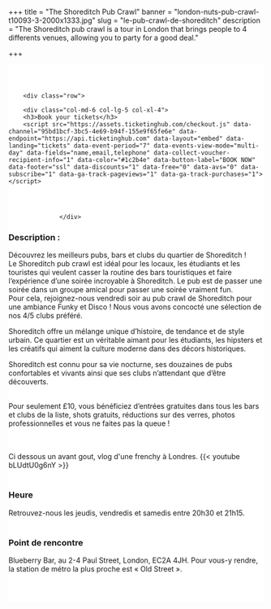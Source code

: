 ﻿+++
title = "The Shoreditch Pub Crawl"
banner = "london-nuts-pub-crawl-t10093-3-2000x1333.jpg"
slug = "le-pub-crawl-de-shoreditch"
description = "The Shoreditch pub crawl is a tour in London that brings people to 4 differents venues, allowing you to party for a good deal."

+++

<section class="mbr-section" id="msg-box5-1w" style="background-color: rgb(255, 255, 255); padding-top: 40px; padding-bottom: 40px;">
    <div class="container">

        <div class="row">

        <div class="col-md-6 col-lg-5 col-xl-4">
        <h3>Book your tickets</h3>
        <script src="https://assets.ticketinghub.com/checkout.js" data-channel="95bd1bcf-3bc5-4e69-b94f-155e9f65fe6e" data-endpoint="https://api.ticketinghub.com" data-layout="embed" data-landing="tickets" data-event-period="7" data-events-view-mode="multi-day" data-fields="name,email,telephone" data-collect-voucher-recipient-info="1" data-color="#1c2b4e" data-button-label="BOOK NOW" data-footer="ssl" data-discounts="1" data-free="0" data-avs="0" data-subscribe="1" data-ga-track-pageviews="1" data-ga-track-purchases="1"></script>




                  </div>
<div class="col-md-6 col-lg-7 col-xl-8"><h3 class="mbr-section-title display-2">Description :</h3>

Découvrez les meilleurs pubs, bars et clubs du quartier de Shoreditch !<br>
Le Shoreditch pub crawl est idéal pour les locaux, les étudiants et les touristes qui veulent casser la routine des bars touristiques et faire l’expérience d’une soirée incroyable à Shoreditch. Le pub est de passer une soirée dans un groupe amical pour passer une soirée vraiment fun.<br>
Pour cela, rejoignez-nous vendredi soir au pub crawl de Shoreditch pour une ambiance Funky et Disco !
Nous vous avons concocté une sélection de nos 4/5 clubs préféré.<br>

Shoreditch offre un mélange unique d’histoire, de tendance et de style urbain. Ce quartier est un véritable aimant pour les étudiants, les hipsters et les créatifs qui aiment la culture moderne dans des décors historiques.

Shoreditch est connu pour sa vie nocturne, ses douzaines de pubs confortables et vivants ainsi que ses clubs n’attendant que d’être découverts.
<br><br>

Pour seulement £10, vous bénéficiez d’entrées gratuites dans tous les bars et clubs de la liste, shots gratuits, réductions sur des verres, photos professionnelles et vous ne faites pas la queue !

<br>
<br>
Ci dessous un avant gout, vlog d'une frenchy à Londres.
{{< youtube bLUdtU0g6nY >}}
<br>
<br>
<h3 class="mbr-section-title display-2">Heure</h3>
Retrouvez-nous les jeudis, vendredis et samedis entre 20h30 et 21h15.
<br>
<br>

<h3 class="mbr-section-title display-2">Point de rencontre</h3>
Blueberry Bar, au 2-4 Paul Street, London, EC2A 4JH.
Pour vous-y rendre, la station de métro la plus proche est « Old Street ».

<br>
<br>
<script src='https://static.citymapper.com/js/embed/widget.js' data-slug='t2y58w' data-width=600 ></script></div>


</section>
